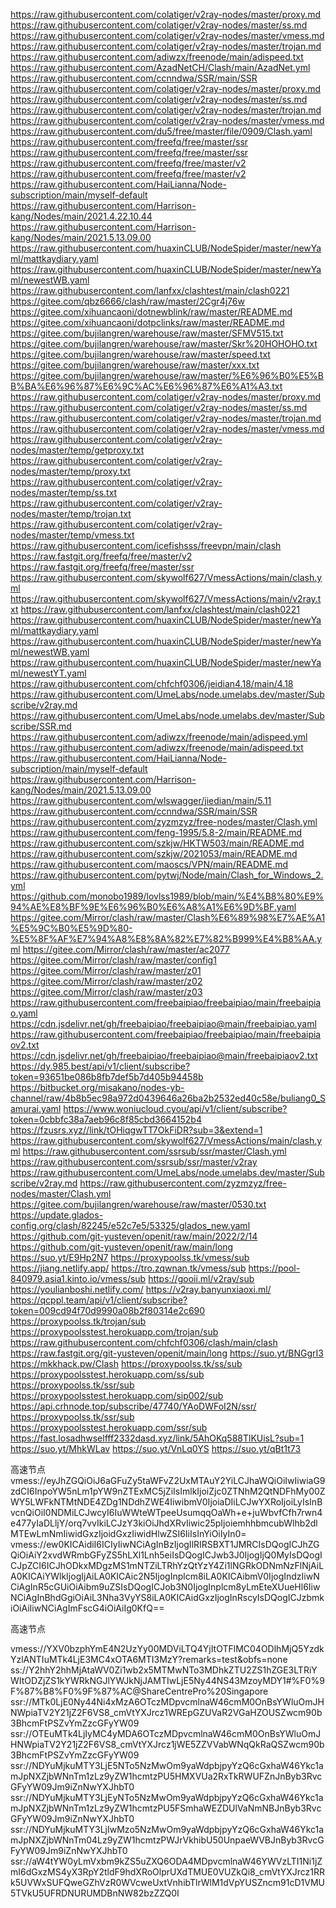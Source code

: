 https://raw.githubusercontent.com/colatiger/v2ray-nodes/master/proxy.md
https://raw.githubusercontent.com/colatiger/v2ray-nodes/master/ss.md
https://raw.githubusercontent.com/colatiger/v2ray-nodes/master/vmess.md
https://raw.githubusercontent.com/colatiger/v2ray-nodes/master/trojan.md
https://raw.githubusercontent.com/adiwzx/freenode/main/adispeed.txt
https://raw.githubusercontent.com/AzadNetCH/Clash/main/AzadNet.yml
https://raw.githubusercontent.com/ccnndwa/SSR/main/SSR
https://raw.githubusercontent.com/colatiger/v2ray-nodes/master/proxy.md
https://raw.githubusercontent.com/colatiger/v2ray-nodes/master/ss.md
https://raw.githubusercontent.com/colatiger/v2ray-nodes/master/trojan.md
https://raw.githubusercontent.com/colatiger/v2ray-nodes/master/vmess.md
https://raw.githubusercontent.com/du5/free/master/file/0909/Clash.yaml
https://raw.githubusercontent.com/freefq/free/master/ssr
https://raw.githubusercontent.com/freefq/free/master/ssr
https://raw.githubusercontent.com/freefq/free/master/v2
https://raw.githubusercontent.com/freefq/free/master/v2
https://raw.githubusercontent.com/HaiLianna/Node-subscription/main/myself-default
https://raw.githubusercontent.com/Harrison-kang/Nodes/main/2021.4.22.10.44
https://raw.githubusercontent.com/Harrison-kang/Nodes/main/2021.5.13.09.00
https://raw.githubusercontent.com/huaxinCLUB/NodeSpider/master/newYaml/mattkaydiary.yaml
https://raw.githubusercontent.com/huaxinCLUB/NodeSpider/master/newYaml/newestWB.yaml
https://raw.githubusercontent.com/lanfxx/clashtest/main/clash0221
https://gitee.com/qbz6666/clash/raw/master/2Cgr4j76w
https://gitee.com/xihuancaoni/dotnewblink/raw/master/README.md
https://gitee.com/xihuancaoni/dotpclinks/raw/master/README.md
https://gitee.com/bujilangren/warehouse/raw/master/SFMV515.txt
https://gitee.com/bujilangren/warehouse/raw/master/Skr%20HOHOHO.txt
https://gitee.com/bujilangren/warehouse/raw/master/speed.txt
https://gitee.com/bujilangren/warehouse/raw/master/xxx.txt
https://gitee.com/bujilangren/warehouse/raw/master/%E6%96%B0%E5%BB%BA%E6%96%87%E6%9C%AC%E6%96%87%E6%A1%A3.txt
https://raw.githubusercontent.com/colatiger/v2ray-nodes/master/proxy.md
https://raw.githubusercontent.com/colatiger/v2ray-nodes/master/ss.md
https://raw.githubusercontent.com/colatiger/v2ray-nodes/master/trojan.md
https://raw.githubusercontent.com/colatiger/v2ray-nodes/master/vmess.md
https://raw.githubusercontent.com/colatiger/v2ray-nodes/master/temp/getproxy.txt
https://raw.githubusercontent.com/colatiger/v2ray-nodes/master/temp/proxy.txt
https://raw.githubusercontent.com/colatiger/v2ray-nodes/master/temp/ss.txt
https://raw.githubusercontent.com/colatiger/v2ray-nodes/master/temp/trojan.txt
https://raw.githubusercontent.com/colatiger/v2ray-nodes/master/temp/vmess.txt
https://raw.githubusercontent.com/icefishsss/freevpn/main/clash
https://raw.fastgit.org/freefq/free/master/v2
https://raw.fastgit.org/freefq/free/master/ssr
https://raw.githubusercontent.com/skywolf627/VmessActions/main/clash.yml
https://raw.githubusercontent.com/skywolf627/VmessActions/main/v2ray.txt
https://raw.githubusercontent.com/lanfxx/clashtest/main/clash0221
https://raw.githubusercontent.com/huaxinCLUB/NodeSpider/master/newYaml/mattkaydiary.yaml
https://raw.githubusercontent.com/huaxinCLUB/NodeSpider/master/newYaml/newestWB.yaml
https://raw.githubusercontent.com/huaxinCLUB/NodeSpider/master/newYaml/newestYT.yaml
https://raw.githubusercontent.com/chfchf0306/jeidian4.18/main/4.18
https://raw.githubusercontent.com/UmeLabs/node.umelabs.dev/master/Subscribe/v2ray.md
https://raw.githubusercontent.com/UmeLabs/node.umelabs.dev/master/Subscribe/SSR.md
https://raw.githubusercontent.com/adiwzx/freenode/main/adispeed.yml
https://raw.githubusercontent.com/adiwzx/freenode/main/adispeed.txt
https://raw.githubusercontent.com/HaiLianna/Node-subscription/main/myself-default
https://raw.githubusercontent.com/Harrison-kang/Nodes/main/2021.5.13.09.00
https://raw.githubusercontent.com/wlswagger/jiedian/main/5.11
https://raw.githubusercontent.com/ccnndwa/SSR/main/SSR
https://raw.githubusercontent.com/zyzmzyz/free-nodes/master/Clash.yml
https://raw.githubusercontent.com/feng-1995/5.8-2/main/README.md
https://raw.githubusercontent.com/szkjw/HKTW503/main/README.md
https://raw.githubusercontent.com/szkjw/2021053/main/README.md
https://raw.githubusercontent.com/maoscs/VPN/main/README.md
https://raw.githubusercontent.com/pytwj/Node/main/Clash_for_Windows_2.yml
https://github.com/monobo1989/lovlss1989/blob/main/%E4%B8%80%E9%94%AE%E8%BF%9E%E6%96%B0%E6%A8%A1%E6%9D%BF.yaml
https://gitee.com/Mirror/clash/raw/master/Clash%E6%89%98%E7%AE%A1%E5%9C%B0%E5%9D%80-%E5%8F%AF%E7%94%A8%E8%8A%82%E7%82%B999%E4%B8%AA.yml
https://gitee.com/Mirror/clash/raw/master/ac2077
https://gitee.com/Mirror/clash/raw/master/config1
https://gitee.com/Mirror/clash/raw/master/z01
https://gitee.com/Mirror/clash/raw/master/z02
https://gitee.com/Mirror/clash/raw/master/z03
https://raw.githubusercontent.com/freebaipiao/freebaipiao/main/freebaipiao.yaml
https://cdn.jsdelivr.net/gh/freebaipiao/freebaipiao@main/freebaipiao.yaml
https://raw.githubusercontent.com/freebaipiao/freebaipiao/main/freebaipiaov2.txt
https://cdn.jsdelivr.net/gh/freebaipiao/freebaipiao@main/freebaipiaov2.txt
https://dy.985.best/api/v1/client/subscribe?token=93651be086b8fb7def5b7d405b94458b
https://bitbucket.org/misakano/nodes-yb-channel/raw/4b8b5ec98a972d0439646a26ba2b2532ed40c58e/buliang0_Samurai.yaml
https://www.woniucloud.cyou/api/v1/client/subscribe?token=0cbbfc38a7aeb96c8f85cbd3664152b4
https://fzusrs.xyz//link/tOHiqgwTT7OkFiDR?sub=3&extend=1
https://raw.githubusercontent.com/skywolf627/VmessActions/main/clash.yml
https://raw.githubusercontent.com/ssrsub/ssr/master/Clash.yml
https://raw.githubusercontent.com/ssrsub/ssr/master/v2ray
https://raw.githubusercontent.com/UmeLabs/node.umelabs.dev/master/Subscribe/v2ray.md
https://raw.githubusercontent.com/zyzmzyz/free-nodes/master/Clash.yml
https://gitee.com/bujilangren/warehouse/raw/master/0530.txt
https://update.glados-config.org/clash/82245/e52c7e5/53325/glados_new.yaml
https://github.com/git-yusteven/openit/raw/main/2022/2/14
https://github.com/git-yusteven/openit/raw/main/long
https://suo.yt/E9Hp2N7
https://proxypoolss.tk/vmess/sub
https://jiang.netlify.app/
https://tro.zqwnan.tk/vmess/sub
https://pool-840979.asia1.kinto.io/vmess/sub
https://gooii.ml/v2ray/sub
https://youlianboshi.netlify.com/
https://v2ray.banyunxiaoxi.ml/
https://qcppl.team/api/v1/client/subscribe?token=009cd94f70d9990a08b2f80314e2c690
https://proxypoolss.tk/trojan/sub
https://proxypoolsstest.herokuapp.com/trojan/sub
https://raw.githubusercontent.com/chfchf0306/clash/main/clash
https://raw.fastgit.org/git-yusteven/openit/main/long
https://suo.yt/BNGgrI3
https://mkkhack.pw/Clash
https://proxypoolss.tk/ss/sub
https://proxypoolsstest.herokuapp.com/ss/sub
https://proxypoolss.tk/ssr/sub
https://proxypoolsstest.herokuapp.com/sip002/sub
https://api.crhnode.top/subscribe/47740/YAoDWFoI2N/ssr/
https://proxypoolss.tk/ssr/sub
https://proxypoolsstest.herokuapp.com/ssr/sub
https://fast.losadhwselfff2332dasd.xyz/link/5AhOKq588TlKUisL?sub=1
https://suo.yt/MhkWLav
https://suo.yt/VnLq0YS
https://suo.yt/qBt1t73

高速节点
vmess://eyJhZGQiOiJ6aGFuZy5taWFvZ2UxMTAuY2YiLCJhaWQiOiIwIiwiaG9zdCI6InpoYW5nLm1pYW9nZTExMC5jZiIsImlkIjoiZjc0ZTNhM2QtNDFhMy00ZWY5LWFkNTMtNDE4ZDg1NDdhZWE4IiwibmV0IjoiaDIiLCJwYXRoIjoiLyIsInBvcnQiOiI0NDMiLCJwcyI6IuWWteWTpeeUsumqqOaWh+e+juWbvfCfh7rwn4e477yIaDLljY/orq7vvIkiLCJzY3kiOiJhdXRvIiwic25pIjoiemhhbmcubWlhb2dlMTEwLmNmIiwidGxzIjoidGxzIiwidHlwZSI6IiIsInYiOiIyIn0=
vmess://ew0KICAidiI6ICIyIiwNCiAgInBzIjogIlRIRSBXT1JMRCIsDQogICJhZGQiOiAiY2xvdWRmbGFyZS5hLXl1Lnh5eiIsDQogICJwb3J0IjogIjQ0MyIsDQogICJpZCI6ICJhODkxMDgzMS1mNTZiLTRhYzQtYzY4Zi1lNGRkODNmNzFlNjAiLA0KICAiYWlkIjogIjAiLA0KICAic2N5IjogInplcm8iLA0KICAibmV0IjogIndzIiwNCiAgInR5cGUiOiAibm9uZSIsDQogICJob3N0IjogInplcm8yLmEteXUueHl6IiwNCiAgInBhdGgiOiAiL3Nha3VyYS8iLA0KICAidGxzIjogInRscyIsDQogICJzbmkiOiAiIiwNCiAgImFscG4iOiAiIg0KfQ==

高速节点

vmess://YXV0bzphYmE4N2UzYy00MDViLTQ4YjItOTFlMC04ODlhMjQ5YzdkYzlANTIuMTk4LjE3MC4xOTA6MTI3MzY?remarks=test&obfs=none
ss://Y2hhY2hhMjAtaWV0Zi1wb2x5MTMwNTo3MDhkZTU2ZS1hZGE3LTRiYWItODZjZS1kYWRkNGJlYWJkNjJAMTIwLjE5Ny44NS43MzoyMDY1#%F0%9F%87%B8%F0%9F%87%AC@ShareCentrePro%20Singapore
ssr://MTk0LjE0Ny44Ni4xMzA6OTczMDpvcmlnaW46cmM0OnBsYWluOmJHNWpiaTV2Y21jZ2F6VS8_cmVtYXJrcz1WREpGZUVaR2VGaHZOUSZwcm90b3BhcmFtPSZvYmZzcGFyYW09
ssr://OTEuMTk4LjIyMC4yMDA6OTczMDpvcmlnaW46cmM0OnBsYWluOmJHNWpiaTV2Y21jZ2F6VS8_cmVtYXJrcz1jWE5ZZVVabWNqQkRaQSZwcm90b3BhcmFtPSZvYmZzcGFyYW09
ssr://NDYuMjkuMTY3LjE5NTo5NzMwOm9yaWdpbjpyYzQ6cGxhaW46Ykc1amJpNXZjbWNnTm1zLz9yZW1hcmtzPU5HMXVUa2RxTkRWUFZnJnByb3RvcGFyYW09Jm9iZnNwYXJhbT0
ssr://NDYuMjkuMTY3LjEyNTo5NzMwOm9yaWdpbjpyYzQ6cGxhaW46Ykc1amJpNXZjbWNnTm1zLz9yZW1hcmtzPU5FSmhaWEZDUlVaNmNBJnByb3RvcGFyYW09Jm9iZnNwYXJhbT0
ssr://NDYuMjkuMTY3LjIwMzo5NzMwOm9yaWdpbjpyYzQ6cGxhaW46Ykc1amJpNXZjbWNnTm04Lz9yZW1hcmtzPWJrVkhibU50UnpaeWVBJnByb3RvcGFyYW09Jm9iZnNwYXJhbT0
ssr://aW4tYW0yLmVxbm9kZS5uZXQ6ODA4MDpvcmlnaW46YWVzLTI1Ni1jZmI6dGxzMS4yX3RpY2tldF9hdXRoOlprUXdTMUE0VUZkQi8_cmVtYXJrcz1RRk5UVWxSUFQweGZhVzR0WVcweUxtVnhibTlrWlM1dVpYUSZncm91cD1VMU5TVkU5UFRDNURUMDBnNW82bzZZQ0I

